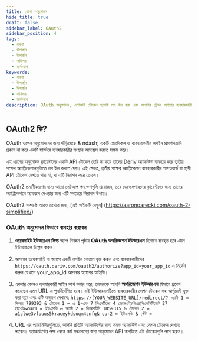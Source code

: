 ```yaml
---
title: খোলা অনুমোদন
hide_title: true
draft: false
sidebar_label: OAuth2
sidebar_position: 4
tags:
  - ধারণা
  - উপার্জন
  - উপার্জন
  - কমিশন
  - মার্কআপ
keywords:
  - ধারণা
  - উপার্জন
  - উপার্জন
  - কমিশন
  - মার্কআপ
description: OAuth অনুমোদন, এপিআই টোকেন ছাড়াই লগ ইন করা এবং আপনার ট্রেডিং অ্যাপের ব্যবহারকারীর অভিজ্ঞতা উন্নত করতে আপনি কীভাবে এটি ব্যবহার করতে পারেন সে সম্পর্কে জানুন।
---
```


## OAuth2 কি?

OAuth ওপেন অনুমোদনের জন্য দাঁড়িয়েছে & ndash; একটি প্রোটোকল যা ব্যবহারকারীর লগইন প্রমাণপত্রাদি প্রকাশ না করে একটি সার্ভারে ব্যবহারকারীর সংস্থান অ্যাক্সেস করতে সক্ষম করে।

এই ধরনের অনুমোদন ক্লায়েন্টদের একটি API টোকেন তৈরি না করে তাদের Deriv অ্যাকাউন্ট ব্যবহার করে তৃতীয় পক্ষের অ্যাপ্লিকেশানগুলিতে লগ ইন করতে দেয়। এই ক্ষেত্রে, তৃতীয় পক্ষের অ্যাপ্লিকেশন ব্যবহারকারীর পাসওয়ার্ড বা স্থায়ী API টোকেন দেখতে পায় না, যা এটি নিরাপদ করে তোলে।

OAuth2 প্রমাণীকরণের জন্য আরো সেটআপ পদক্ষেপগুলি প্রয়োজন, তবে ডেভেলপারদের ক্লায়েন্টদের জন্য তাদের অ্যাপ্লিকেশনে অ্যাক্সেস দেওয়ার জন্য এটি সবচেয়ে নিরাপদ উপায়।

OAuth2 সম্পর্কে আরও তথ্যের জন্য, [এই গাইডটি দেখুন] (https://aaronparecki.com/oauth-2-simplified/)।

### OAuth অনুমোদন কিভাবে ব্যবহার করবেন

1. **ওয়েবসাইট ইউআরএল ফিল্ড** অ্যাপ নিবন্ধন পৃষ্ঠায় **OAuth অথরিজেশন ইউআরএল** হিসাবে ব্যবহৃত হবে এমন ইউআরএল উল্লেখ করুন।

2. আপনার ওয়েবসাইট বা অ্যাপে একটি লগইন বোতাম যুক্ত করুন এবং ব্যবহারকারীদের `https://oauth.deriv.com/oauth2/authorize?app_id=your_app_id` এ নির্দেশ করুন যেখানে your_app_id আপনার অ্যাপের আইডি।

3. একবার কোনও ব্যবহারকারী সাইন আপ করার পরে, তাদেরকে আপনি **অথরিজেশন ইউআরএল** হিসাবে প্রবেশ করেছেন এমন URL এ পুনর্নির্দেশিত হবে। এই ইউআরএলটিতে ব্যবহারকারীর সেশন টোকেন সহ আর্গুমেন্ট যুক্ত করা হবে এবং এটি অনুরূপ দেখাবে: `https://[YOUR_WEBSITE_URL]/redirect/? অ্যাক্টি 1 = সিআর 799393 & টোকেন 1 = এ 1-এফ 7 পিএনটিজো 4 জেজেএইচপিএক্সসিএলসিটিজেট 27 হাইওট&cur1 = ইউএসডি & অ্যাক্টি 2 = ভিআরটিসি 1859315 & টোকেন 2 = a1clwe3vfuuus5kraceykdsoqm4snfq& cur2 = ইউএসডি & স্টেট = `

4. URL এর প্যারামিটারগুলিতে, আপনি প্রতিটি অ্যাকাউন্টের জন্য সমস্ত অ্যাকাউন্ট এবং সেশন টোকেন দেখতে পাবেন। অ্যাকাউন্টের পক্ষ থেকে কর্ম সঞ্চালনের জন্য অনুমোদন API কলটিতে এই টোকেনগুলি পাস করুন।

